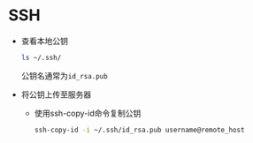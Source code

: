 # SSH

- 查看本地公钥

  ```bash
  ls ~/.ssh/
  ```

  公钥名通常为`id_rsa.pub`

- 将公钥上传至服务器

  - 使用ssh-copy-id命令复制公钥

    ```bash
    ssh-copy-id -i ~/.ssh/id_rsa.pub username@remote_host
    ```

    
